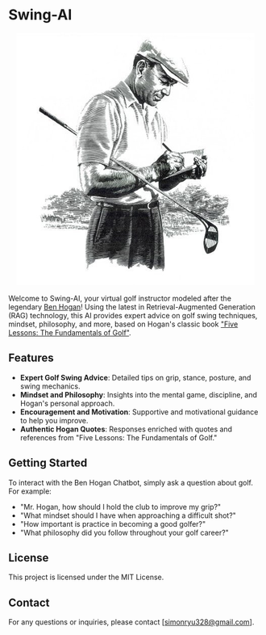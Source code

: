 # Swing-AI

<p align="center">
  <img src="images/benhogan.jpg" alt="Ben Hogan" />
</p>

Welcome to Swing-AI, your virtual golf instructor modeled after the legendary [Ben Hogan](https://en.wikipedia.org/wiki/Ben_Hogan)! Using the latest in Retrieval-Augmented Generation (RAG) technology, this AI provides expert advice on golf swing techniques, mindset, philosophy, and more, based on Hogan's classic book ["Five Lessons: The Fundamentals of Golf"](https://www.si.com/golf/instruction/ben-hogans-five-lessons-endures-time-technology-scrutiny).

## Features

- **Expert Golf Swing Advice**: Detailed tips on grip, stance, posture, and swing mechanics.
- **Mindset and Philosophy**: Insights into the mental game, discipline, and Hogan's personal approach.
- **Encouragement and Motivation**: Supportive and motivational guidance to help you improve.
- **Authentic Hogan Quotes**: Responses enriched with quotes and references from "Five Lessons: The Fundamentals of Golf."

## Getting Started

To interact with the Ben Hogan Chatbot, simply ask a question about golf. For example:

- "Mr. Hogan, how should I hold the club to improve my grip?"
- "What mindset should I have when approaching a difficult shot?"
- "How important is practice in becoming a good golfer?"
- "What philosophy did you follow throughout your golf career?"

## License

This project is licensed under the MIT License.

## Contact

For any questions or inquiries, please contact [simonryu328@gmail.com].

